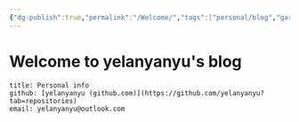 ```yaml
---
{"dg-publish":true,"permalink":"/Welcome/","tags":["personal/blog","gardenEntry","gardenEntry","gardenEntry","gardenEntry"]}
---
```


# Welcome to yelanyanyu's blog
```ad-info
title: Personal info
github: [yelanyanyu (github.com)](https://github.com/yelanyanyu?tab=repositories)
email: yelanyanyu@outlook.com
```


